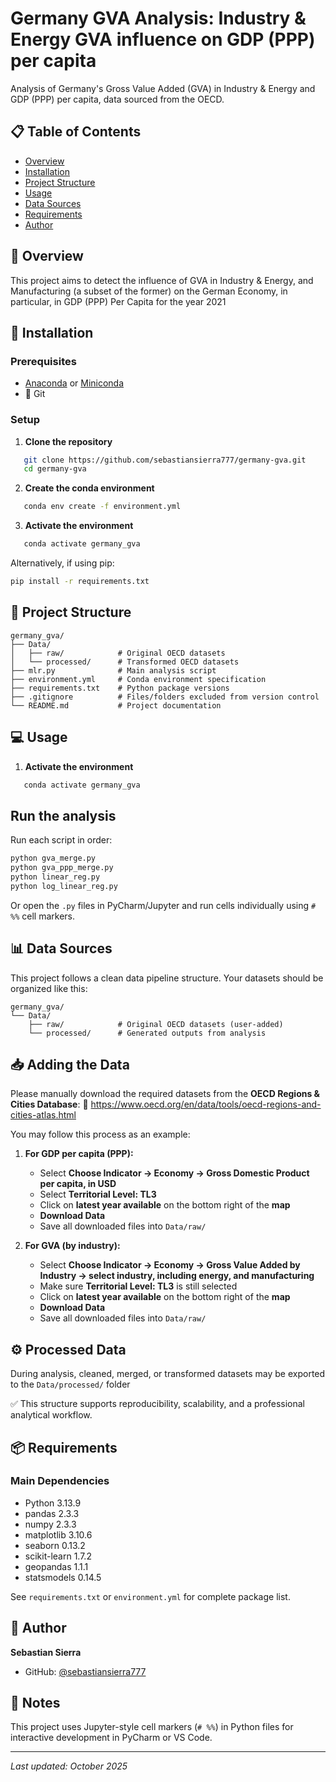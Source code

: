 # Germany GVA Analysis: Industry & Energy GVA influence on GDP (PPP) per capita

Analysis of Germany's Gross Value Added (GVA) in Industry & Energy and GDP (PPP) per capita, data sourced from the OECD.

## 📋 Table of Contents

- [Overview](#overview)
- [Installation](#installation)
- [Project Structure](#project-structure)
- [Usage](#usage)
- [Data Sources](#data-sources)
- [Requirements](#requirements)
- [Author](#author)

## 🎯 Overview

This project aims to detect the influence of GVA in Industry & Energy, and Manufacturing (a subset of the former) on the German Economy, in particular, in GDP (PPP) Per Capita for the year 2021

## 🚀 Installation

### Prerequisites

- [Anaconda](https://www.anaconda.com/products/distribution) or [Miniconda](https://docs.conda.io/en/latest/miniconda.html)
- 🔧 Git

### Setup

1. **Clone the repository**
```bash
   git clone https://github.com/sebastiansierra777/germany-gva.git
   cd germany-gva
```

2. **Create the conda environment**
```bash
   conda env create -f environment.yml
```

3. **Activate the environment**
```bash
   conda activate germany_gva
```

Alternatively, if using pip:
```bash
pip install -r requirements.txt
```

## 📁 Project Structure
```
germany_gva/
├── Data/
│   ├── raw/            # Original OECD datasets 
│   └── processed/      # Transformed OECD datasets
├── mlr.py              # Main analysis script
├── environment.yml     # Conda environment specification
├── requirements.txt    # Python package versions
├── .gitignore          # Files/folders excluded from version control
└── README.md           # Project documentation
```

## 💻 Usage

1. **Activate the environment**
```bash
   conda activate germany_gva
```

## Run the analysis

Run each script in order:
```bash
python gva_merge.py
python gva_ppp_merge.py
python linear_reg.py
python log_linear_reg.py
```

Or open the `.py` files in PyCharm/Jupyter and run cells individually using `# %%` cell markers.

## 📊 Data Sources

This project follows a clean data pipeline structure. Your datasets should be organized like this:
```
germany_gva/
└── Data/
    ├── raw/            # Original OECD datasets (user-added)
    └── processed/      # Generated outputs from analysis
```

## 📥 Adding the Data

Please manually download the required datasets from the **OECD Regions & Cities Database**:
🔗 https://www.oecd.org/en/data/tools/oecd-regions-and-cities-atlas.html

You may follow this process as an example:

1. **For GDP per capita (PPP):**
   - Select **Choose Indicator → Economy → Gross Domestic Product per capita, in USD**
   - Select **Territorial Level: TL3**
   - Click on **latest year available** on the bottom right of the **map**
   - **Download Data**
   - Save all downloaded files into `Data/raw/`

2. **For GVA (by industry):**
   - Select **Choose Indicator → Economy → Gross Value Added by Industry -> select industry, including energy, and manufacturing**
   - Make sure **Territorial Level: TL3** is still selected
   - Click on **latest year available** on the bottom right of the **map**
   - **Download Data**
   - Save all downloaded files into `Data/raw/`

## ⚙️ Processed Data

During analysis, cleaned, merged, or transformed datasets may be exported to the `Data/processed/` folder

✅ This structure supports reproducibility, scalability, and a professional analytical workflow.

## 📦 Requirements

### Main Dependencies

- Python 3.13.9
- pandas 2.3.3
- numpy 2.3.3
- matplotlib 3.10.6
- seaborn 0.13.2
- scikit-learn 1.7.2
- geopandas 1.1.1
- statsmodels 0.14.5

See `requirements.txt` or `environment.yml` for complete package list.

## 👤 Author

**Sebastian Sierra**

- GitHub: [@sebastiansierra777](https://github.com/sebastiansierra777)

## 📝 Notes

This project uses Jupyter-style cell markers (`# %%`) in Python files for interactive development in PyCharm or VS Code.

---

*Last updated: October 2025*